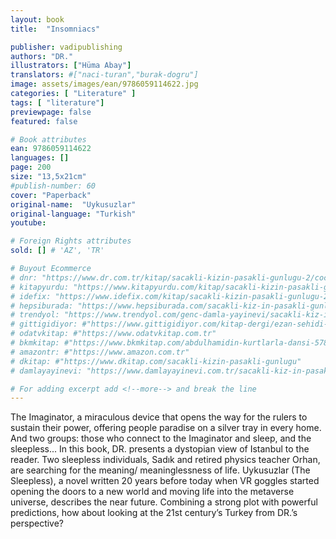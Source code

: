 ```yaml
---
layout: book
title:  "Insomniacs"

publisher: vadipublishing
authors: "DR."
illustrators: ["Hüma Abay"]
translators: #["naci-turan","burak-dogru"]
image: assets/images/ean/9786059114622.jpg
categories: [ "Literature" ]
tags: [ "literature"]
previewpage: false
featured: false

# Book attributes
ean: 9786059114622
languages: []
page: 200
size: "13,5x21cm"
#publish-number: 60
cover: "Paperback"
original-name:  "Uykusuzlar"
original-language: "Turkish"
youtube:

# Foreign Rights attributes
sold: [] # 'AZ', 'TR'

# Buyout Ecommerce
# dnr: "https://www.dr.com.tr/kitap/sacakli-kizin-pasakli-gunlugu-2/cocuk-ve-genclik/genclik-10-yas/roman-oyku/urunno=0001893059001"
# kitapyurdu: "https://www.kitapyurdu.com/kitap/sacakli-kizin-pasakli-gunlugu-2-/560122.html&filter_name=Sa%C3%A7akl%C4%B1+K%C4%B1z%27%C4%B1n+Pasakl%C4%B1+G%C3%BCnl%C3%BC%C4%9F%C3%BC+2"
# idefix: "https://www.idefix.com/kitap/sacakli-kizin-pasakli-gunlugu-2/cocuk-ve-genclik/genclik-10-yas/roman-oyku/urunno=0001893059001"
# hepsiburada: "https://www.hepsiburada.com/sacakli-kiz-in-pasakli-gunlugu-2-damla-yayinevi-p-HBV000012ER86"
# trendyol: "https://www.trendyol.com/genc-damla-yayinevi/sacakli-kiz-in-pasakli-gunlugu-2-p-54825777"
# gittigidiyor: #"https://www.gittigidiyor.com/kitap-dergi/ezan-sehidi-adnan-menderes_pdp_732728793"
# odatvkitap: #"https://www.odatvkitap.com.tr"
# bkmkitap: #"https://www.bkmkitap.com/abdulhamidin-kurtlarla-dansi-578226"
# amazontr: #"https://www.amazon.com.tr"
# dkitap: #"https://www.dkitap.com/sacakli-kizin-pasakli-gunlugu"
# damlayayinevi: "https://www.damlayayinevi.com.tr/sacakli-kiz-in-pasakli-gunlugu-2-bu-iste-bi-terslik-var"

# For adding excerpt add <!--more--> and break the line
---
```

The Imaginator, a miraculous device that opens
the way for the rulers to sustain their power, offering people paradise on a silver tray in every home.
And two groups: those who connect to the Imaginator and sleep, and the sleepless...
In this book, DR. presents a dystopian view of
Istanbul to the reader.
Two sleepless individuals, Sadık and retired physics teacher Orhan, are searching for the meaning/
meaninglessness of life.
Uykusuzlar (The Sleepless), a novel written 20
years before today when VR goggles started opening the doors to a new world and moving life into
the metaverse universe, describes the near future.
Combining a strong plot with powerful predictions, how about looking at the 21st century’s
Turkey from DR.’s perspective?
<!--more--> 


